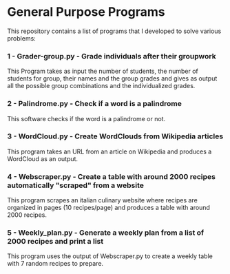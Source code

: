 # General Purpose Programs
This repository contains a list of programs that I developed to solve various problems:

### 1 - Grader-group.py - Grade individuals after their groupwork
This Program takes as input the number of students, the number of students for group, their names and the group grades and gives as output all the possible group combinations and the individualized grades.

### 2 - Palindrome.py - Check if a word is a palindrome
This software checks if the word is a palindrome or not.

### 3 - WordCloud.py - Create WordClouds from Wikipedia articles
This program takes an URL from an article on Wikipedia and produces a WordCloud as an output.

### 4 - Webscraper.py - Create a table with around 2000 recipes automatically "scraped" from a website
This program scrapes an italian culinary website where recipes are organized in pages (10 recipes/page) and produces a table with around 2000 recipes.

### 5 - Weekly_plan.py - Generate a weekly plan from a list of 2000 recipes and print a list
This program uses the output of Webscraper.py to create a weekly table with 7 random recipes to prepare.

